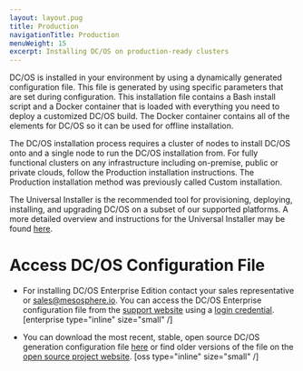 ```yaml
---
layout: layout.pug
title: Production 
navigationTitle: Production 
menuWeight: 15
excerpt: Installing DC/OS on production-ready clusters
---
```


DC/OS is installed in your environment by using a dynamically generated configuration file. This file is generated by using specific parameters that are set during configuration. This installation file contains a Bash install script and a Docker container that is loaded with everything you need to deploy a customized DC/OS build. The Docker container contains all of the elements for DC/OS so it can be used for offline installation.

The DC/OS installation process requires a cluster of nodes to install DC/OS onto and a single node to run the DC/OS installation from. For fully functional clusters on any infrastructure including on-premise, public or private clouds, follow the Production installation instructions. The Production installation method was previously called Custom installation. 

The Universal Installer is the recommended tool for provisioning, deploying, installing, and upgrading DC/OS on a subset of our supported platforms. A more detailed overview and instructions for the Universal Installer may be found [here](/1.12/installing/evaluation/#overview-of-universal-installer).

# Access DC/OS Configuration File

- For installing DC/OS Enterprise Edition contact your sales representative or <sales@mesosphere.io>. You can access the DC/OS Enterprise configuration file from the [support website](https://support.mesosphere.com/s/downloads) using a [login credential](https://support.mesosphere.com/s/login/). [enterprise type="inline" size="small" /]

- You can download the most recent, stable, open source DC/OS generation configuration file [here](https://downloads.dcos.io/dcos/stable/dcos_generate_config.sh) or find older versions of the file on the [open source project website](https://dcos.io/releases/). [oss type="inline" size="small" /]